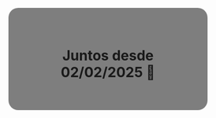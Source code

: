 
<!DOCTYPE html>
<html lang="pt-BR">
<head>
  <meta charset="UTF-8">
  <title>Contador de Amor</title>
  <style>
    * {
      margin: 0;
      padding: 0;
      box-sizing: border-box;
    }

    html, body {
      height: 100%;
      font-family: 'Arial', sans-serif;
      color: white;
      text-shadow: 2px 2px 4px #000;
    }

    body {
      background-image: url('FOTO_DO_CASAL.jpg');
      background-size: cover;
      background-position: center;
      display: flex;
      align-items: center;
      justify-content: center;
    }

    .contador {
      background: rgba(0, 0, 0, 0.5);
      padding: 40px;
      border-radius: 20px;
      text-align: center;
    }

    .contador h1 {
      font-size: 2em;
      margin-bottom: 20px;
    }

    .tempo {
      font-size: 1.5em;
      font-weight: bold;
    }
  </style>
</head>
<body>
  <div class="contador">
    <h1>Juntos desde 02/02/2025 💖</h1>
    <div class="tempo" id="tempo-decorrido"></div>
  </div>

  <script>
    const dataInicio = new Date("2025-02-02T00:00:00");

    function atualizarTempo() {
      const agora = new Date();
      let diff = agora - dataInicio;

      const minutos = Math.floor(diff / 1000 / 60);
      const dias = Math.floor(minutos / 1440);
      const horas = Math.floor((minutos % 1440) / 60);
      const mins = minutos % 60;

      document.getElementById("tempo-decorrido").innerText =
        `${dias} dias, ${horas} horas e ${mins} minutos juntos 💞`;
    }

    atualizarTempo();
    setInterval(atualizarTempo, 60000);
  </script>
</body>
</html>
